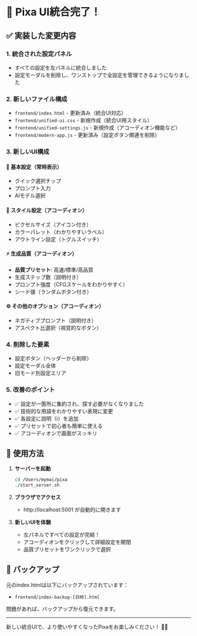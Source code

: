 # 🎉 Pixa UI統合完了！

## ✅ 実装した変更内容

### 1. **統合された設定パネル**
- すべての設定を左パネルに統合しました
- 設定モーダルを削除し、ワンストップで全設定を管理できるようになりました

### 2. **新しいファイル構成**
- `frontend/index.html` - 更新済み（統合UI対応）
- `frontend/unified-ui.css` - 新規作成（統合UI用スタイル）
- `frontend/unified-settings.js` - 新規作成（アコーディオン機能など）
- `frontend/modern-app.js` - 更新済み（設定ボタン関連を削除）

### 3. **新しいUI構成**

#### 📝 基本設定（常時表示）
- クイック選択チップ
- プロンプト入力
- AIモデル選択

#### 🎨 スタイル設定（アコーディオン）
- ピクセルサイズ（アイコン付き）
- カラーパレット（わかりやすいラベル）
- アウトライン設定（トグルスイッチ）

#### ⚡ 生成品質（アコーディオン）
- **品質プリセット**: 高速/標準/高品質
- 生成ステップ数（説明付き）
- プロンプト強度（CFGスケールをわかりやすく）
- シード値（ランダムボタン付き）

#### ⚙️ その他のオプション（アコーディオン）
- ネガティブプロンプト（説明付き）
- アスペクト比選択（視覚的なボタン）

### 4. **削除した要素**
- 設定ボタン（ヘッダーから削除）
- 設定モーダル全体
- 旧モード別設定エリア

### 5. **改善のポイント**
- ✅ 設定が一箇所に集約され、探す必要がなくなりました
- ✅ 技術的な用語をわかりやすい表現に変更
- ✅ 各設定に説明（ℹ️）を追加
- ✅ プリセットで初心者も簡単に使える
- ✅ アコーディオンで画面がスッキリ

## 🚀 使用方法

1. **サーバーを起動**
   ```bash
   cd /Users/mymac/pixa
   ./start_server.sh
   ```

2. **ブラウザでアクセス**
   - http://localhost:5001 が自動的に開きます

3. **新しいUIを体験**
   - 左パネルですべての設定が完結！
   - アコーディオンをクリックして詳細設定を開閉
   - 品質プリセットをワンクリックで選択

## 📝 バックアップ
元のindex.htmlは以下にバックアップされています：
- `frontend/index-backup-[日時].html`

問題があれば、バックアップから復元できます。

---

新しい統合UIで、より使いやすくなったPixaをお楽しみください！ 🎨✨